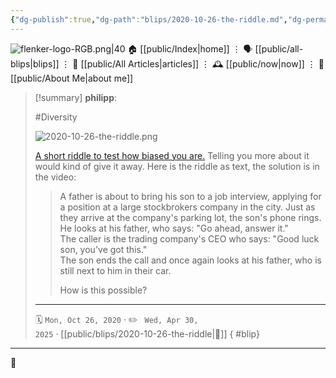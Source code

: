 ```yaml
---
{"dg-publish":true,"dg-path":"blips/2020-10-26-the-riddle.md","dg-permalink":"2020/10/26/the-riddle/","permalink":"/2020/10/26/the-riddle/","title":"philipp @ 2020-10-26"}
---
```



<div class="transclusion internal-embed is-loaded"><div class="markdown-embed">




![flenker-logo-RGB.png|40](/img/user/attachments/flenker-logo-RGB.png)
🏠 [[public/Index\|home]]  ⋮ 🗣️ [[public/all-blips\|blips]] ⋮  📝 [[public/All Articles\|articles]]  ⋮ 🕰️ [[public/now\|now]] ⋮ 🪪 [[public/About Me\|about me]]


</div></div>


> [!summary] **philipp**:
>
> #Diversity
>
> ![2020-10-26-the-riddle.png](/img/user/attachments/2020-10-26-the-riddle.png)
>
> [A short riddle to test how biased you
> are.](https://www.youtube.com/watch?v=4kFC7669quE) Telling you more about it
> would kind of give it away. Here is the riddle as text, the solution is in the
> video:
>
> > A father is about to bring his son to a job interview, applying for a position
> > at a large stockbrokers company in the city. Just as they arrive at the
> > company's parking lot, the son's phone rings. He looks at his father, who
> > says: "Go ahead, answer it."  
> > The caller is the trading company's CEO who says: "Good luck son, you've got
> > this."  
> > The son ends the call and once again looks at his father, who is still next to
> > him in their car.
> >
> > How is this possible?
> - - -
>
> 🗓️ <code>Mon, Oct 26, 2020</code>  · ✏️ <code> Wed, Apr 30, 2025</code>  · [[public/blips/2020-10-26-the-riddle\|🔗]]
{ #blip}


- - -

 👾
